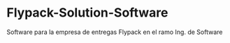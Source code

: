 # Flypack-Solution-Software
 Software para la empresa de entregas Flypack en el ramo Ing. de Software
